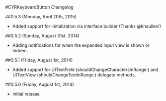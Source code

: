 #CYRKeyboardButton Changelog

##0.5.3 (Monday, April 20th, 2015)
 * Added support for initialization via interface builder (Thanks @khaullen!)

##0.5.2 (Sunday, August 31st, 2014)
 * Adding notifications for when the expanded input view is shown or hidden.

##0.5.1 (Friday, August 1st, 2014)
 * Added support for UITextField (shouldChangeCharactersInRange:) and UITextView (shouldChangeTextInRange:) delegate methods.

##0.5.0 (Friday, August 1st, 2014)
 * Initial release
